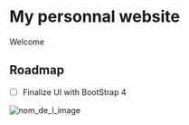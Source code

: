 # My personnal website

Welcome

## Roadmap 

- [ ] Finalize UI with BootStrap 4



![nom_de_l_image](https://img.shields.io/badge/happy&nbsp;to&nbsp;start-OK-green)

